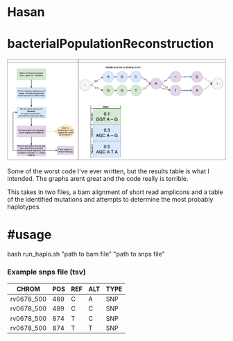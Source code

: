 # Hasan

# bacterialPopulationReconstruction

![](Plan.png)

Some of the worst code I've ever written, but the results table is what I intended. The graphs arent great and the code really is terrible.

This takes in two files, a bam alignment of short read amplicons and a table of the identified mutations and attempts to determine the most probably haplotypes.

# #usage

bash run_haplo.sh "path to bam file" "path to snps file"

### Example snps file (tsv)

| CHROM      | POS | REF | ALT | TYPE |
|------------|-----|-----|-----|------|
| rv0678_500 | 489 | C   | A   | SNP  |
| rv0678_500 | 489 | C   | C   | SNP  |
| rv0678_500 | 874 | T   | C   | SNP  |
| rv0678_500 | 874 | T   | T   | SNP  |
